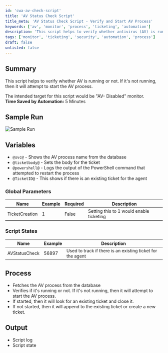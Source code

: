 ```yaml
---
id: 'cwa-av-check-script'
title: 'AV Status Check Script'
title_meta: 'AV Status Check Script - Verify and Start AV Process'
keywords: ['av', 'monitor', 'process', 'ticketing', 'automation']
description: 'This script helps to verify whether antivirus (AV) is running on a system. If the AV is not running, the script attempts to start the AV process. It is intended for use with the "AV- Disabled" monitor and can create or update tickets based on the AV status. This automation saves time and enhances security management.'
tags: ['monitor', 'ticketing', 'security', 'automation', 'process']
draft: false
unlisted: false
---
```

## Summary

This script helps to verify whether AV is running or not. If it's not running, then it will attempt to start the AV process.  

The intended target for this script would be "AV- Disabled" monitor.  
**Time Saved by Automation:** 5 Minutes

## Sample Run

![Sample Run](..\..\..\static\img\Autofix---Monitor-AV-Service-Status\image_1.png)

## Variables

- `@svc@` - Shows the AV process name from the database
- `@ticketbody@` - Sets the body for the ticket
- `@powershell@` - Logs the output of the PowerShell command that attempted to restart the process
- `@TicketID@` - This shows if there is an existing ticket for the agent

### Global Parameters

| Name           | Example | Required | Description                              |
|----------------|---------|----------|------------------------------------------|
| TicketCreation | 1       | False    | Setting this to 1 would enable ticketing |

### Script States

| Name           | Example | Description                                  |
|----------------|---------|----------------------------------------------|
| AVStatusCheck  | 56897   | Used to track if there is an existing ticket for the agent |

## Process

- Fetches the AV process from the database
- Verifies if it's running or not. If it's not running, then it will attempt to start the AV process.
- If started, then it will look for an existing ticket and close it.
- If not started, then it will append to the existing ticket or create a new ticket.

## Output

- Script log
- Script state


